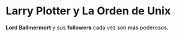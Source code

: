 # Larry Plotter y La Orden de Unix

**Lord Ballmermort** y sus **followers** cada vez son más poderosos.
